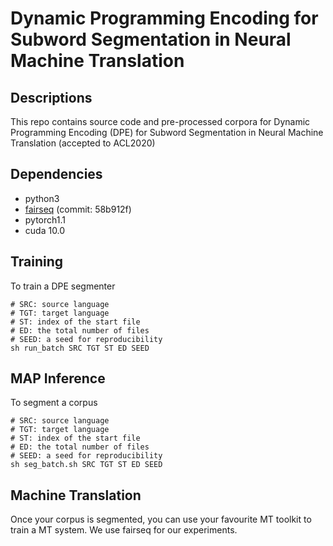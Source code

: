 # Dynamic Programming Encoding for Subword Segmentation in Neural Machine Translation

## Descriptions
This repo contains source code and pre-processed corpora for Dynamic Programming Encoding (DPE) for Subword Segmentation in Neural Machine Translation (accepted to ACL2020)


## Dependencies
* python3
* [fairseq](https://github.com/pytorch/fairseq) (commit: 58b912f)
* pytorch1.1
* cuda 10.0

## Training
To train a DPE segmenter
```shell
# SRC: source language
# TGT: target language
# ST: index of the start file
# ED: the total number of files
# SEED: a seed for reproducibility
sh run_batch SRC TGT ST ED SEED
```

## MAP Inference
To segment a corpus
```shell
# SRC: source language
# TGT: target language
# ST: index of the start file
# ED: the total number of files
# SEED: a seed for reproducibility
sh seg_batch.sh SRC TGT ST ED SEED
```

## Machine Translation
Once your corpus is segmented, you can use your favourite MT toolkit to train a MT system. We use fairseq for our experiments.
